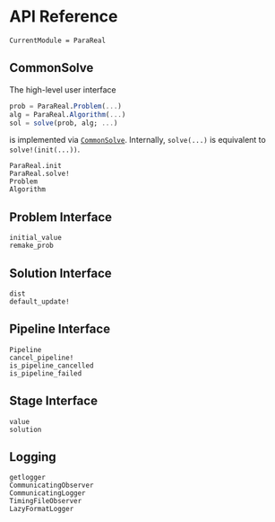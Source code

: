 # API Reference

```@meta
CurrentModule = ParaReal
```

## CommonSolve

The high-level user interface

```julia
prob = ParaReal.Problem(...)
alg = ParaReal.Algorithm(...)
sol = solve(prob, alg; ...)
```

is implemented via [`CommonSolve`](https://juliahub.com/ui/Packages/CommonSolve/zEcGf/).
Internally, `solve(...)` is equivalent to `solve!(init(...))`.

```@docs
ParaReal.init
ParaReal.solve!
Problem
Algorithm
```

## Problem Interface

```@docs
initial_value
remake_prob
```

## Solution Interface

```@docs
dist
default_update!
```

## Pipeline Interface

```@docs
Pipeline
cancel_pipeline!
is_pipeline_cancelled
is_pipeline_failed
```

## Stage Interface

```@docs
value
solution
```

## Logging

```@docs
getlogger
CommunicatingObserver
CommunicatingLogger
TimingFileObserver
LazyFormatLogger
```
